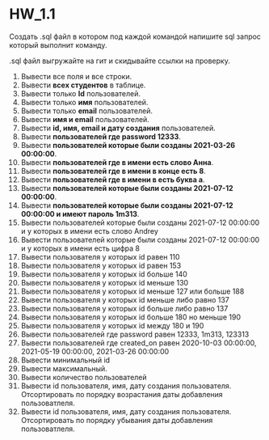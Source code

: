 # HW_1.1
Создать .sql файл в котором под каждой командой напишите sql запрос который выполнит команду.  

.sql файл выгружайте на гит и скидывайте ссылки на проверку.  

 1. Вывести все поля и все строки.   
 2. Вывести **всех студентов** в таблице.     
 3. Вывести только **Id** пользователей.  
 4. Вывести только **имя** пользователей.   
 5. Вывести только **email** пользователей.  
 6. Вывести **имя и email** пользователей. 
 7. Вывести **id, имя, email и дату создания** пользователей.  
 8. Вывести **пользователей где password 12333**.  
 9. Вывести **пользователей которые были созданы 2021-03-26 00:00:00**.  
 10. Вывести **пользователей где в имени есть слово Анна**.  
 11. Вывести **пользователей где в имени в конце есть 8**.  
 12. Вывести **пользователей где в имени в есть буква а**.  
 13. Вывести **пользователей которые были созданы 2021-07-12 00:00:00**.  
 14. Вывести **пользователей которые были созданы 2021-07-12 00:00:00 и имеют пароль 1m313**.  
 15. Вывести пользователей которые были созданы 2021-07-12 00:00:00 и у которых в имени есть слово Andrey
 16. Вывести пользователей которые были созданы 2021-07-12 00:00:00 и у которых в имени есть цифра 8
 17. Вывести пользователя у которых id равен 110
 18. Вывести пользователя у которых id равен 153
 19. Вывести пользователя у которых id больше 140
 20. Вывести пользователя у которых id меньше 130
 21. Вывести пользователя у которых id меньше 127 или больше 188
 22. Вывести пользователя у которых id меньше либо равно 137
 23. Вывести пользователя у которых id больше либо равно 137
 24. Вывести пользователя у которых id больше 180 но меньше 190
 25. Вывести пользователя у которых id между 180 и 190
 26. Вывести пользователей где password равен 12333, 1m313, 123313
 27. Вывести пользователей где created_on равен 2020-10-03 00:00:00, 2021-05-19 00:00:00, 2021-03-26 00:00:00
 28. Вывести минимальный id 
 29. Вывести максимальный.
 30. Вывести количество пользователей
 31. Вывести id пользователя, имя, дату создания пользователя. Отсортировать по порядку возрастания даты добавления пользоватлеля.
 32. Вывести id пользователя, имя, дату создания пользователя. Отсортировать по порядку убывания даты добавления пользоватлеля.
